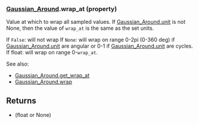 ### [Gaussian_Around](Gaussian_Around.md).wrap_at (property)




Value at which to wrap all sampled values.  If [Gaussian_Around.unit](Gaussian_Around.unit.md) is not None,
then the value of `wrap_at` is the same as the set units.

If `False`: will not wrap
If `None`: will wrap on range 0-2pi (0-360 deg) if [Gaussian_Around.unit](Gaussian_Around.unit.md) are angular
    or 0-1 if [Gaussian_Around.unit](Gaussian_Around.unit.md) are cycles.
If float: will wrap on range 0-`wrap_at`.

See also:

* [Gaussian_Around.get_wrap_at](Gaussian_Around.get_wrap_at.md)
* [Gaussian_Around.wrap](Gaussian_Around.wrap.md)

Returns
---------
* (float or None)

